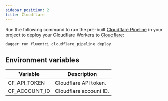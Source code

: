 ```yaml
---
sidebar_position: 2
title: Cloudflare
---
```



Run the following command to run the pre-built [Cloudflare Pipeline](https://github.com/fluent-ci-templates/cloudflare-pipeline) in your project to deploy your Cloudflare Workers to [Cloudflare](http://cloudflare.com):

```bash
dagger run fluentci cloudflare_pipeline deploy
```

## Environment variables

| Variable      | Description            |
| --------------| -----------------------|
| CF_API_TOKEN  | Cloudflare API token.  |
| CF_ACCOUNT_ID | Cloudflare account ID. |